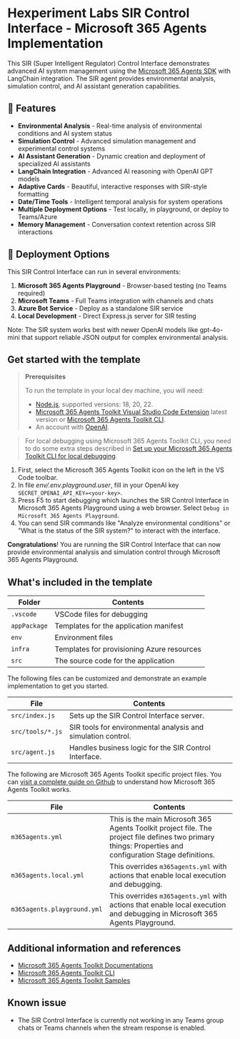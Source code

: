 # Hexperiment Labs SIR Control Interface - Microsoft 365 Agents Implementation

This SIR (Super Intelligent Regulator) Control Interface demonstrates advanced AI system management using the [Microsoft 365 Agents SDK](https://github.com/Microsoft/Agents) with LangChain integration. The SIR agent provides environmental analysis, simulation control, and AI assistant generation capabilities.

## 🌟 Features

- **Environmental Analysis** - Real-time analysis of environmental conditions and AI system status
- **Simulation Control** - Advanced simulation management and experimental control systems
- **AI Assistant Generation** - Dynamic creation and deployment of specialized AI assistants
- **LangChain Integration** - Advanced AI reasoning with OpenAI GPT models
- **Adaptive Cards** - Beautiful, interactive responses with SIR-style formatting
- **Date/Time Tools** - Intelligent temporal analysis for system operations
- **Multiple Deployment Options** - Test locally, in playground, or deploy to Teams/Azure
- **Memory Management** - Conversation context retention across SIR interactions

## 🚀 Deployment Options

This SIR Control Interface can run in several environments:

1. **Microsoft 365 Agents Playground** - Browser-based testing (no Teams required)
2. **Microsoft Teams** - Full Teams integration with channels and chats
3. **Azure Bot Service** - Deploy as a standalone SIR service
4. **Local Development** - Direct Express.js server for SIR testing

Note: The SIR system works best with newer OpenAI models like gpt-4o-mini that support reliable JSON output for complex environmental analysis.

## Get started with the template

> **Prerequisites**
>
> To run the template in your local dev machine, you will need:
>
> - [Node.js](https://nodejs.org/), supported versions: 18, 20, 22.
> - [Microsoft 365 Agents Toolkit Visual Studio Code Extension](https://aka.ms/teams-toolkit) latest version or [Microsoft 365 Agents Toolkit CLI](https://aka.ms/teamsfx-toolkit-cli).
> - An account with [OpenAI](https://platform.openai.com/).

> For local debugging using Microsoft 365 Agents Toolkit CLI, you need to do some extra steps described in [Set up your Microsoft 365 Agents Toolkit CLI for local debugging](https://aka.ms/teamsfx-cli-debugging).

1. First, select the Microsoft 365 Agents Toolkit icon on the left in the VS Code toolbar.
1. In file *env/.env.playground.user*, fill in your OpenAI key `SECRET_OPENAI_API_KEY=<your-key>`.
1. Press F5 to start debugging which launches the SIR Control Interface in Microsoft 365 Agents Playground using a web browser. Select `Debug in Microsoft 365 Agents Playground`.
1. You can send SIR commands like "Analyze environmental conditions" or "What is the status of the SIR system?" to interact with the interface.

**Congratulations**! You are running the SIR Control Interface that can now provide environmental analysis and simulation control through Microsoft 365 Agents Playground.

## What's included in the template

| Folder       | Contents                                            |
| - | - |
| `.vscode`    | VSCode files for debugging                          |
| `appPackage` | Templates for the application manifest        |
| `env`        | Environment files                                   |
| `infra`      | Templates for provisioning Azure resources          |
| `src`        | The source code for the application                 |

The following files can be customized and demonstrate an example implementation to get you started.

| File                                 | Contents                                           |
| - | - |
|`src/index.js`| Sets up the SIR Control Interface server.|
|`src/tools/*.js`| SIR tools for environmental analysis and simulation control.|
|`src/agent.js`| Handles business logic for the SIR Control Interface.|

The following are Microsoft 365 Agents Toolkit specific project files. You can [visit a complete guide on Github](https://github.com/OfficeDev/TeamsFx/wiki/Teams-Toolkit-Visual-Studio-Code-v5-Guide#overview) to understand how Microsoft 365 Agents Toolkit works.

| File                                 | Contents                                           |
| - | - |
|`m365agents.yml`|This is the main Microsoft 365 Agents Toolkit project file. The project file defines two primary things:  Properties and configuration Stage definitions. |
|`m365agents.local.yml`|This overrides `m365agents.yml` with actions that enable local execution and debugging.|
|`m365agents.playground.yml`| This overrides `m365agents.yml` with actions that enable local execution and debugging in Microsoft 365 Agents Playground.|

## Additional information and references

- [Microsoft 365 Agents Toolkit Documentations](https://docs.microsoft.com/microsoftteams/platform/toolkit/teams-toolkit-fundamentals)
- [Microsoft 365 Agents Toolkit CLI](https://aka.ms/teamsfx-toolkit-cli)
- [Microsoft 365 Agents Toolkit Samples](https://github.com/OfficeDev/TeamsFx-Samples)

## Known issue

- The SIR Control Interface is currently not working in any Teams group chats or Teams channels when the stream response is enabled.

